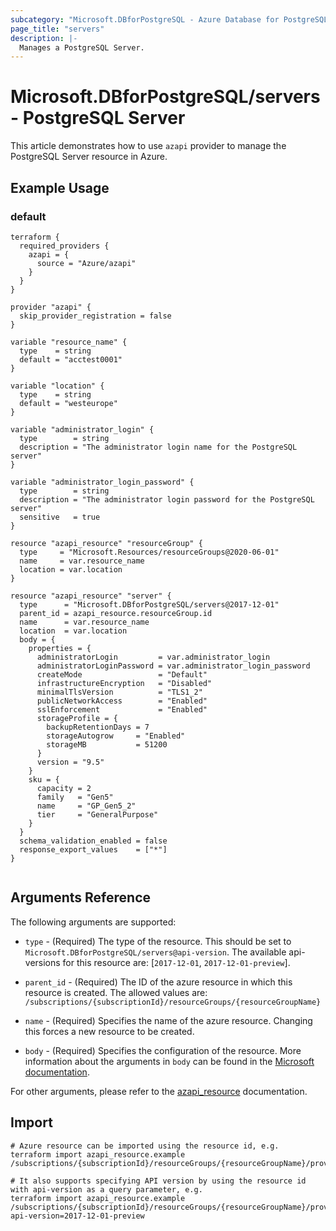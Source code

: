 ```yaml
---
subcategory: "Microsoft.DBforPostgreSQL - Azure Database for PostgreSQL"
page_title: "servers"
description: |-
  Manages a PostgreSQL Server.
---
```


# Microsoft.DBforPostgreSQL/servers - PostgreSQL Server

This article demonstrates how to use `azapi` provider to manage the PostgreSQL Server resource in Azure.

## Example Usage

### default

```hcl
terraform {
  required_providers {
    azapi = {
      source = "Azure/azapi"
    }
  }
}

provider "azapi" {
  skip_provider_registration = false
}

variable "resource_name" {
  type    = string
  default = "acctest0001"
}

variable "location" {
  type    = string
  default = "westeurope"
}

variable "administrator_login" {
  type        = string
  description = "The administrator login name for the PostgreSQL server"
}

variable "administrator_login_password" {
  type        = string
  description = "The administrator login password for the PostgreSQL server"
  sensitive   = true
}

resource "azapi_resource" "resourceGroup" {
  type     = "Microsoft.Resources/resourceGroups@2020-06-01"
  name     = var.resource_name
  location = var.location
}

resource "azapi_resource" "server" {
  type      = "Microsoft.DBforPostgreSQL/servers@2017-12-01"
  parent_id = azapi_resource.resourceGroup.id
  name      = var.resource_name
  location  = var.location
  body = {
    properties = {
      administratorLogin         = var.administrator_login
      administratorLoginPassword = var.administrator_login_password
      createMode                 = "Default"
      infrastructureEncryption   = "Disabled"
      minimalTlsVersion          = "TLS1_2"
      publicNetworkAccess        = "Enabled"
      sslEnforcement             = "Enabled"
      storageProfile = {
        backupRetentionDays = 7
        storageAutogrow     = "Enabled"
        storageMB           = 51200
      }
      version = "9.5"
    }
    sku = {
      capacity = 2
      family   = "Gen5"
      name     = "GP_Gen5_2"
      tier     = "GeneralPurpose"
    }
  }
  schema_validation_enabled = false
  response_export_values    = ["*"]
}


```



## Arguments Reference

The following arguments are supported:

* `type` - (Required) The type of the resource. This should be set to `Microsoft.DBforPostgreSQL/servers@api-version`. The available api-versions for this resource are: [`2017-12-01`, `2017-12-01-preview`].

* `parent_id` - (Required) The ID of the azure resource in which this resource is created. The allowed values are:  
  `/subscriptions/{subscriptionId}/resourceGroups/{resourceGroupName}`

* `name` - (Required) Specifies the name of the azure resource. Changing this forces a new resource to be created.

* `body` - (Required) Specifies the configuration of the resource. More information about the arguments in `body` can be found in the [Microsoft documentation](https://learn.microsoft.com/en-us/azure/templates/Microsoft.DBforPostgreSQL/servers?pivots=deployment-language-terraform).

For other arguments, please refer to the [azapi_resource](https://registry.terraform.io/providers/Azure/azapi/latest/docs/resources/resource) documentation.

## Import

 ```shell
 # Azure resource can be imported using the resource id, e.g.
 terraform import azapi_resource.example /subscriptions/{subscriptionId}/resourceGroups/{resourceGroupName}/providers/Microsoft.DBforPostgreSQL/servers/{resourceName}
 
 # It also supports specifying API version by using the resource id with api-version as a query parameter, e.g.
 terraform import azapi_resource.example /subscriptions/{subscriptionId}/resourceGroups/{resourceGroupName}/providers/Microsoft.DBforPostgreSQL/servers/{resourceName}?api-version=2017-12-01-preview
 ```
